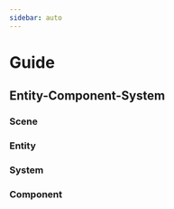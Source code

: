 ```yaml
---
sidebar: auto
---
```

# Guide

## Entity-Component-System

### Scene

### Entity

### System

### Component